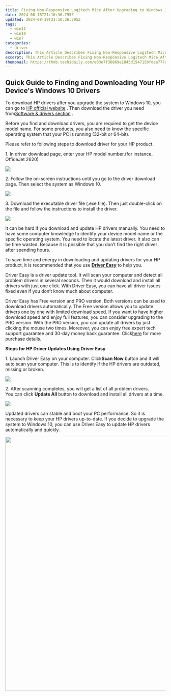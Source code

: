 ```yaml
---
title: Fixing Non-Responsive Logitech Mice After Upgrading to Windows 11
date: 2024-08-18T21:10:36.795Z
updated: 2024-08-19T21:10:36.795Z
tags:
  - win11
  - win10
  - win7
categories:
  - driver
description: This Article Describes Fixing Non-Responsive Logitech Mice After Upgrading to Windows 11
excerpt: This Article Describes Fixing Non-Responsive Logitech Mice After Upgrading to Windows 11
thumbnail: https://thmb.techidaily.com/e03e7f36869e1845d154715bfdea777a291cb2eaca41f020a72559cf27e30f77.jpg
---
```


## Quick Guide to Finding and Downloading Your HP Device's Windows 10 Drivers

To download HP drivers after you upgrade the system to Windows 10, you can go to [HP official website](http://www8.hp.com/sg/en/home.html) . Then download the driver you need from[Software & drivers section](http://support.hp.com/sg-en/drivers) .  
  
 Before you find and download drivers, you are required to get the device model name. For some products, you also need to know the specific operating system that your PC is running (32-bit or 64-bit).  
  
 Please refer to following steps to download driver for your HP product.  
  
 1\. In driver download page, enter your HP model number.(for instance, OfficeJet 2620)  
  
![](https://images.drivereasy.com/wp-content/uploads/2016/04/img_57060ff1b9005.png)
  
 2\. Follow the on-screen instructions until you go to the driver download page. Then select the system as Windows 10\.
  
![](https://images.drivereasy.com/wp-content/uploads/2016/04/img_5706140c3460c.png)
  
 3\. Download the executable driver file (.exe file). Then just double-click on the file and follow the instructions to install the driver.
  
![](https://images.drivereasy.com/wp-content/uploads/2016/04/img_57061446b0cb2.png)
  
 It can be hard if you download and update HP drivers manually. You need to have some computer knowledge to identify your device model name or the specific operating system. You need to locate the latest driver. It also can be time wasted. Because it is possible that you don’t find the right driver after spending hours.  
  
 To save time and energy in downloading and updating drivers for your HP product, it is recommended that you use **[Driver Easy](https://tools.techidaily.com/drivereasy/download/)**  to help you.
  
 Driver Easy is a driver update tool. It will scan your computer and detect all problem drivers in several seconds. Then it would download and install all drivers with just one click. With Driver Easy, you can have all driver issues fixed even if you don’t know much about computer.  
  
 Driver Easy has Free version and PRO version. Both versions can be used to download drivers automatically. The Free version allows you to update drivers one by one with limited download speed. If you want to have higher download speed and enjoy full features, you can consider upgrading to the PRO version. With the PRO version, you can update all drivers by just clicking the mouse two times. Moreover, you can enjoy free expert tech support guarantee and 30-day money back guarantee. Click[here](https://tools.techidaily.com/drivereasy/download/) for more purchase details.  
  
 **Steps for HP Driver Updates Using Driver Easy**
  
 1\. Launch Driver Easy on your computer. Click**Scan Now** button and it will auto scan your computer. This is to identify if the HP drivers are outdated, missing or broken.

![](https://images.drivereasy.com/wp-content/uploads/2017/04/img_58fef2fb6cc5f.png)

 2\. After scanning completes, you will get a list of all problem drivers.  
 You can click **Update All** button to download and install all drivers at a time.

![](https://images.drivereasy.com/wp-content/uploads/2017/04/img_58fef30700c8d.jpg)

 Updated drivers can stable and boot your PC performance. So it is necessary to keep your HP drivers up-to-date. If you decide to upgrade the system to Windows 10, you can use Driver Easy to update HP drivers automatically and quickly.

<ins class="adsbygoogle"
     style="display:block"
     data-ad-format="autorelaxed"
     data-ad-client="ca-pub-7571918770474297"
     data-ad-slot="1223367746"></ins>



<ins class="adsbygoogle"
     style="display:block"
     data-ad-client="ca-pub-7571918770474297"
     data-ad-slot="8358498916"
     data-ad-format="auto"
     data-full-width-responsive="true"></ins>



<!-- affiliate ads begin -->
<a href="https://aspironcom.sjv.io/c/5597632/1941789/21554" target="_top" id="1941789"><img src="//a.impactradius-go.com/display-ad/21554-1941789" border="0" alt="" width="650" height="800"/></a><img height="0" width="0" src="https://imp.pxf.io/i/5597632/1941789/21554" style="position:absolute;visibility:hidden;" border="0" />
<!-- affiliate ads end -->